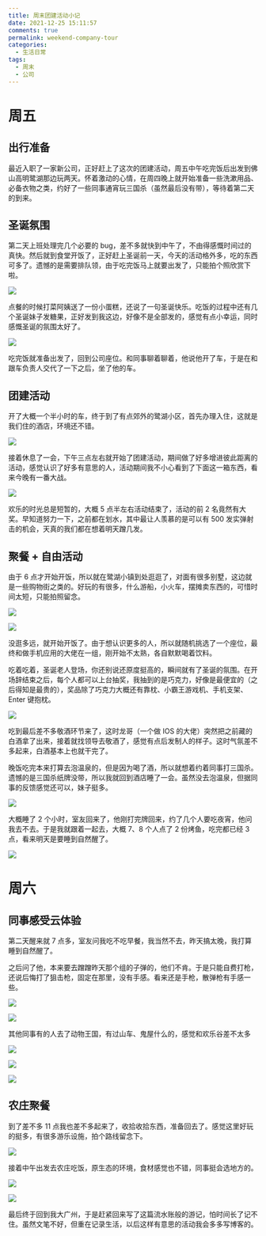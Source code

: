 ```yaml
---
title: 周末团建活动小记
date: 2021-12-25 15:11:57
comments: true
permalink: weekend-company-tour
categories:
  - 生活日常
tags:
  - 周末
  - 公司
---
```


# 周五

## 出行准备

最近入职了一家新公司，正好赶上了这次的团建活动，周五中午吃完饭后出发到佛山高明鹭湖那边玩两天。怀着激动的心情，在周四晚上就开始准备一些洗漱用品、必备衣物之类，约好了一些同事通宵玩三国杀（虽然最后没有带），等待着第二天的到来。

<!-- more -->

## 圣诞氛围

第二天上班处理完几个必要的 bug，差不多就快到中午了，不由得感慨时间过的真快。然后就到食堂开饭了，正好赶上圣诞前一天，今天的活动格外多，吃的东西可多了。遗憾的是需要排队领，由于吃完饭马上就要出发了，只能拍个照欣赏下啦。

![](2021-12-25-15-35-49.png)

点餐的时候打菜阿姨送了一份小蛋糕，还说了一句圣诞快乐。吃饭的过程中还有几个圣诞妹子发糖果，正好发到我这边，好像不是全部发的，感觉有点小幸运，同时感慨圣诞的氛围太好了。

![](2021-12-25-15-41-05.png)

吃完饭就准备出发了，回到公司座位。和同事聊着聊着，他说他开了车，于是在和跟车负责人交代了一下之后，坐了他的车。

## 团建活动

开了大概一个半小时的车，终于到了有点郊外的鹭湖小区，首先办理入住，这就是我们住的酒店，环境还不错。

![](2021-12-25-15-47-01.png)

接着休息了一会，下午三点左右就开始了团建活动，期间做了好多增进彼此距离的活动，感觉认识了好多有意思的人，活动期间我不小心看到了下面这一箱东西，看来今晚有一番大战。

![](2021-12-25-15-50-01.png)

欢乐的时光总是短暂的，大概 5 点半左右活动结束了，活动的前 2 名竟然有大奖。早知道努力一下，之前都在划水，其中最让人羡慕的是可以有 500 发实弹射击的机会，天真的我们都在想着明天蹭几发。

## 聚餐 + 自由活动

由于 6 点才开始开饭，所以就在鹭湖小镇到处逛逛了，对面有很多别墅，这边就是一些购物街之类的。好玩的有很多，什么游船，小火车，摆摊卖东西的，可惜时间太短，只能拍照留念。

![](2021-12-25-15-55-48.png)

![](2021-12-25-15-58-08.png)

没逛多远，就开始开饭了。由于想认识更多的人，所以就随机挑选了一个座位，最终和做手机应用的大佬在一组，刚开始不太熟，各自默默喝着饮料。

吃着吃着，圣诞老人登场，你还别说还原度挺高的，瞬间就有了圣诞的氛围。在开场辞结束之后，每个人都可以上台抽奖，我抽到的是巧克力，好像是最便宜的（之后得知是最贵的），奖品除了巧克力大概还有靠枕、小霸王游戏机、手机支架、Enter 键抱枕。

![](2021-12-25-16-00-58.png)

吃到最后差不多敬酒环节来了，这时龙哥（一个做 IOS 的大佬）突然把之前藏的白酒拿了出来，接着就找领导去敬酒了，感觉有点后发制人的样子。这时气氛差不多起来，白酒基本上也就干完了。

晚饭吃完本来打算去泡温泉的，但是因为喝了酒，所以就想着约着同事打三国杀。遗憾的是三国杀纸牌没带，所以我就回到酒店睡了一会。虽然没去泡温泉，但据同事的反馈感觉还可以，妹子挺多。

![](2021-12-25-16-13-17.png)

大概睡了 2 个小时，室友回来了，他刚打完牌回来，约了几个人要吃夜宵，他问我去不去。于是我就跟着一起去，大概 7、8 个人点了 2 份烤鱼，吃完都已经 3 点，看来明天是要睡到自然醒了。

![](2021-12-25-16-16-56.png)

# 周六

## 同事感受云体验

第二天醒来就 7 点多，室友问我吃不吃早餐，我当然不去，昨天搞太晚，我打算睡到自然醒了。

之后问了他，本来要去蹭蹭昨天那个组的子弹的，他们不肯。于是只能自费打枪，还说后悔打了狙击枪，固定在那里，没有手感。看来还是手枪，散弹枪有手感一些。

![](2021-12-25-16-21-34.png)

![](2021-12-25-16-22-20.png)

其他同事有的人去了动物王国，有过山车、鬼屋什么的，感觉和欢乐谷差不太多

![](2021-12-25-16-23-55.png)

![](2021-12-25-16-24-11.png)

![](2021-12-25-16-24-31.png)

## 农庄聚餐

到了差不多 11 点我也差不多起来了，收拾收拾东西，准备回去了。感觉这里好玩的挺多，有很多游乐设施，拍个路线留念下。

![](2021-12-25-16-27-04.png)

接着中午出发去农庄吃饭，原生态的环境，食材感觉也不错，同事挺会选地方的。

![](2021-12-25-16-28-27.png)

![](2021-12-25-16-28-39.png)

最后终于回到我大广州，于是赶紧回来写了这篇流水账般的游记，怕时间长了记不住。虽然文笔不好，但重在记录生活，以后这样有意思的活动我会多多写博客的。
